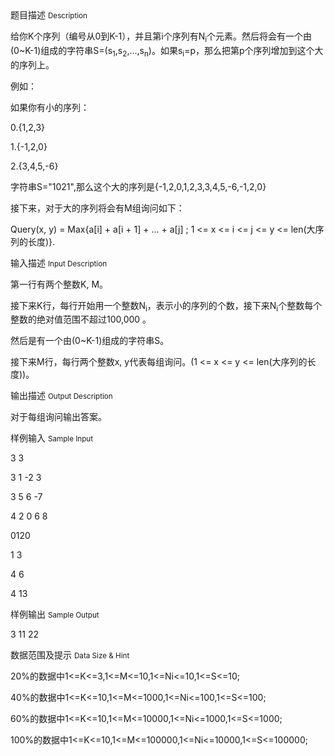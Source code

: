 <div class="panel panel-default">
<div class="area-title">
<span>
题目描述
<small>Description</small>
</span></div>
<div class="panel-body">

<p>给你K个序列（编号从0到K-1），并且第i个序列有N<sub>i</sub>个元素。然后将会有一个由(0~K-1)组成的字符串S=(s<sub>1</sub>,s<sub>2</sub>,...,s<sub>n</sub>)。如果s<sub>i</sub>=p，那么把第p个序列增加到这个大的序列上。</p>
<p>例如：</p>
<p>如果你有小的序列：</p>
<p>0.{1,2,3}</p>
<p>1.{-1,2,0}</p>
<p>2.{3,4,5,-6}</p>
<p>字符串S="1021",那么这个大的序列是{-1,2,0,1,2,3,3,4,5,-6,-1,2,0}</p>
<p>接下来，对于大的序列将会有M组询问如下：</p>
<p>Query(x, y) = Max{a[i] + a[i + 1] + ... + a[j] ; 1 &lt;= x &lt;= i &lt;= j &lt;= y &lt;= len(大序列的长度)}.</p>

</div>
</div>

<div class="panel panel-default">
<div class="area-title">
<span>
输入描述
<small>Input Description</small>
</span></div>
<div class="panel-body">
<p>第一行有两个整数K, M。</p>
<p>接下来K行，每行开始用一个整数N<sub>i</sub>，表示小的序列的个数，接下来N<sub>i</sub>个整数每个整数的绝对值范围不超过100,000 。</p>
<p>然后是有一个由(0~K-1)组成的字符串S。</p>
<p>接下来M行，每行两个整数x, y代表每组询问。(1 &lt;= x &lt;= y &lt;= len(大序列的长度))。</p>

</div>
</div>
<div  class="panel panel-default">
<div class="area-title">
<span>
输出描述
<small>Output Description</small>
</span></div>
<div class="panel-body">

<p>对于每组询问输出答案。</p>

</div>
</div>


<div class="panel panel-default">
<div class="area-title">
<span>
样例输入
<small>Sample Input</small>
</span></div>
<div class="panel-body">
<p>3 3</p>
<p>3 1 -2 3</p>
<p>3 5 6 -7</p>
<p>4 2 0 6 8</p>
<p>0120</p>
<p>1 3</p>
<p>4 6</p>
<p>4 13</p>

</div>
</div>

<div class="panel panel-default">
<div class="area-title">
<span>
样例输出
<small>Sample Output</small>
</span></div>
<div class="panel-body">
<p>3 11 22</p>

</div>
</div>

<div class="panel panel-default">
<div class="area-title">
<span>
数据范围及提示
<small>Data Size & Hint</small>
</span></div>
<div class="panel-body">
<p>20%的数据中1&lt;=K&lt;=3,1&lt;=M&lt;=10,1&lt;=Ni&lt;=10,1&lt;=S&lt;=10;</p>
<p>40%的数据中1&lt;=K&lt;=10,1&lt;=M&lt;=1000,1&lt;=Ni&lt;=100,1&lt;=S&lt;=100;</p>
<p>60%的数据中1&lt;=K&lt;=10,1&lt;=M&lt;=10000,1&lt;=Ni&lt;=1000,1&lt;=S&lt;=1000;</p>
<p>100%的数据中1&lt;=K&lt;=10,1&lt;=M&lt;=100000,1&lt;=Ni&lt;=10000,1&lt;=S&lt;=100000;</p>
</div>
</div>